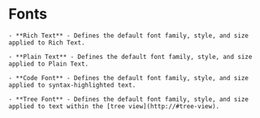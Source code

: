 
# Fonts


	- **Rich Text** - Defines the default font family, style, and size applied to Rich Text.

	- **Plain Text** - Defines the default font family, style, and size applied to Plain Text.

	- **Code Font** - Defines the default font family, style, and size applied to syntax-highlighted text.

	- **Tree Font** - Defines the default font family, style, and size applied to text within the [tree view](http://#tree-view).
